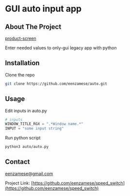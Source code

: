 <br />
<div align="center"><h1 align="left">GUI auto input app</h1></div>


<!-- ABOUT THE PROJECT -->
## About The Project
[product-screen]

Enter needed values to only-gui legacy app with python

## Installation

Clone the repo
   ```sh
   git clone https://github.com/eenzamese/auto.git
   ```

## Usage

Edit inputs in auto.py
```py
# inputs
WINDOW_TITLE_RGX = ".*Window name.*"
INPUT = "some input string"
```

Run python script
   ```sh
   python3 auto/auto.py
   ```
<!-- LICENSE -->

## Contact

eenzamese@gmail.com

Project Link: [https://github.com/eenzamese/speed_switch](https://github.com/eenzamese/speed_switch)



[product-screen]: sheme/simple_scheme.drawio.png
